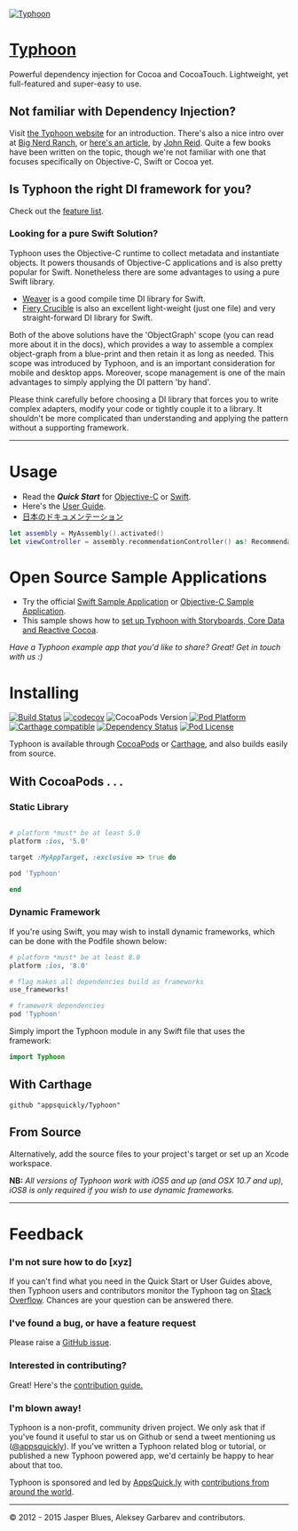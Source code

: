 <a href="http://appsquickly.github.io/typhoon">![Typhoon](http://appsquickly.github.io/typhoon/typhoon-splash.png)</a>
# <a href="http://appsquickly.github.io/typhoon">Typhoon</a>

Powerful dependency injection for Cocoa and CocoaTouch. Lightweight, yet full-featured and super-easy to use. 

## Not familiar with Dependency Injection? 

Visit <a href="http://appsquickly.github.io/typhoon">the Typhoon website</a> for an introduction. There's also a nice intro over at <a href="https://www.bignerdranch.com/blog/dependency-injection-ios/">Big Nerd Ranch</a>, or <a href="https://www.objc.io/issues/15-testing/dependency-injection/">here's an article</a>, by <a href="http://qualitycoding.org/">John Reid</a>. Quite a few books have been written on the topic, though we're not familiar with one that focuses specifically on Objective-C, Swift or Cocoa yet. 

## Is Typhoon the right DI framework for you? 

Check out the <a href="http://appsquickly.github.io/typhoon/#features">feature list</a>. 

### Looking for a pure Swift Solution?

Typhoon uses the Objective-C runtime to collect metadata and instantiate objects. It powers thousands of Objective-C applications and is also pretty popular for Swift. Nonetheless there are some advantages to using a pure Swift library. 

* <a href="https://github.com/scribd/Weaver">Weaver</a> is a good compile time DI library for Swift. 
* <a href="https://github.com/jkolb/FieryCrucible">Fiery Crucible</a> is also an excellent light-weight (just one file) and 
very straight-forward DI library for Swift. 


Both of the above solutions have the 'ObjectGraph' scope (you can read more about it in the docs), which provides a way to assemble a complex object-graph from a blue-print and then retain it as long as needed. This scope was introduced by Typhoon, and is an important consideration for mobile and desktop apps. Moreover, scope management is one of the main advantages to simply applying the DI pattern 'by hand'. 

Please think carefully before choosing a DI library that forces you to write complex adapters, modify your code or tightly couple it to a library. It shouldn't be more complicated than understanding and applying the pattern without a supporting framework.

---------------------------------------

# Usage

* Read the ***Quick Start*** for <a href="https://github.com/appsquickly/typhoon/wiki/Quick-Start">Objective-C</a> or <a href="https://github.com/appsquickly/typhoon/wiki/Swift-Quick-Start">Swift</a>. 
* Here's the <a href="https://github.com/appsquickly/typhoon/wiki/Types-of-Injections">User Guide</a>.
* <a href="http://ios.caph.jp/typhoon/introduction">日本のドキュメンテーション</a>

```swift
let assembly = MyAssembly().activated()
let viewController = assembly.recommendationController() as! RecommendationController
```

# Open Source Sample Applications

* Try the official <a href="https://github.com/appsquickly/typhoon-Swift-Example">Swift Sample Application</a> or <a href="https://github.com/appsquickly/Typhoon-example">Objective-C Sample Application</a>. 
* This sample shows how to <a href="https://github.com/appsquickly/Typhoon-CoreData-RAC-Example">set up Typhoon with Storyboards, Core Data and Reactive Cocoa</a>. 

*Have a Typhoon example app that you'd like to share? Great! Get in touch with us :)*

# Installing 
[![Build Status](https://travis-ci.org/appsquickly/typhoon.svg?branch=master)](https://travis-ci.org/appsquickly/typhoon)
[![codecov](https://codecov.io/gh/appsquickly/Typhoon/branch/master/graph/badge.svg)](https://codecov.io/gh/appsquickly/Typhoon)
![CocoaPods Version](https://cocoapod-badges.herokuapp.com/v/Typhoon/badge.png) [![Pod Platform](https://img.shields.io/cocoapods/p/Typhoon.svg?style=flat)](http://appsquickly.github.io/Typhoon/docs/latest/api/modules.html) [![Carthage compatible](https://img.shields.io/badge/Carthage-compatible-4BC51D.svg?style=flat)](https://github.com/Carthage/Carthage) [![Dependency Status](https://www.versioneye.com/objective-c/typhoon/1.1.1/badge.svg?style=flat)](https://www.versioneye.com/objective-c/typhoon) [![Pod License](https://img.shields.io/cocoapods/l/Typhoon.svg?style=flat)](https://github.com/appsquickly/typhoon/blob/master/LICENSE)

Typhoon is available through <a href="http://cocoapods.org/?q=Typhoon">CocoaPods</a> or <a href="https://github.com/Carthage/Carthage">Carthage</a>, and also builds easily from source.

## With CocoaPods . . . 

### Static Library

```ruby

# platform *must* be at least 5.0
platform :ios, '5.0'

target :MyAppTarget, :exclusive => true do

pod 'Typhoon'

end
```

### Dynamic Framework

If you're using Swift, you may wish to install dynamic frameworks, which can be done with the Podfile shown below: 

```ruby
# platform *must* be at least 8.0
platform :ios, '8.0'

# flag makes all dependencies build as frameworks
use_frameworks!

# framework dependencies
pod 'Typhoon'
```

Simply import the Typhoon module in any Swift file that uses the framework:

```Swift
import Typhoon
```

## With Carthage

```
github "appsquickly/Typhoon"
```

## From Source

Alternatively, add the source files to your project's target or set up an Xcode workspace. 

**NB:** *All versions of Typhoon work with iOS5 and up (and OSX 10.7 and up), iOS8 is only required if you wish to use dynamic frameworks.* 

---------------------------------------

# Feedback

### I'm not sure how to do [xyz]

If you can't find what you need in the Quick Start or User Guides above, then Typhoon users and contributors monitor the Typhoon tag on <a href="http://stackoverflow.com/questions/tagged/typhoon?sort=newest&pageSize=15">Stack Overflow</a>. Chances are your question can be answered there. 

### I've found a bug, or have a feature request

Please raise a <a href="https://github.com/appsquickly/typhoon/issues">GitHub issue</a>.

### Interested in contributing?

 Great! Here's the <a href="https://github.com/appsquickly/typhoon/wiki/Contribution-Guide">contribution guide.</a>

### I'm blown away!

Typhoon is a non-profit, community driven project. We only ask that if you've found it useful to star us on Github or send a tweet mentioning us (<a href="https://twitter.com/appsquickly">@appsquickly</a>). If you've written a Typhoon related blog or tutorial, or published a new Typhoon powered app, we'd certainly be happy to hear about that too. 

Typhoon is sponsored and led by <a href="http://appsquick.ly">AppsQuick.ly</a> with <a href="https://github.com/appsquickly/Typhoon/graphs/contributors">contributions from around the world</a>. 
 
---------------------------------------
© 2012 - 2015 Jasper Blues, Aleksey Garbarev and contributors.



